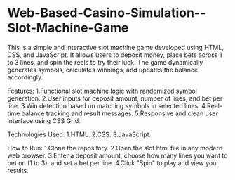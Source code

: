 # Web-Based-Casino-Simulation--Slot-Machine-Game
This is a simple and interactive slot machine game developed using HTML, CSS, and JavaScript. It allows users to deposit money, place bets across 1 to 3 lines, and spin the reels to try their luck. The game dynamically generates symbols, calculates winnings, and updates the balance accordingly.

Features:
1.Functional slot machine logic with randomized symbol generation.
2.User inputs for deposit amount, number of lines, and bet per line.
3.Win detection based on matching symbols in selected lines.
4.Real-time balance tracking and result messages.
5.Responsive and clean user interface using CSS Grid.

Technologies Used:
1.HTML.
2.CSS.
3.JavaScript. 

How to Run:
1.Clone the repository.
2.Open the slot.html file in any modern web browser.
3.Enter a deposit amount, choose how many lines you want to bet on (1 to 3), and set a bet per line.
4.Click "Spin" to play and view your results.
